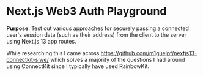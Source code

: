 # Next.js Web3 Auth Playground

**Purpose**: Test out various approaches for securely passing a connected user's session data (such as their address) from the client to the server using Next.js 13 app routes.

While researching this I came across https://github.com/m1guelpf/nextjs13-connectkit-siwe/ which solves a majority of the questions I had around using ConnectKit since I typically have used RainbowKit.
